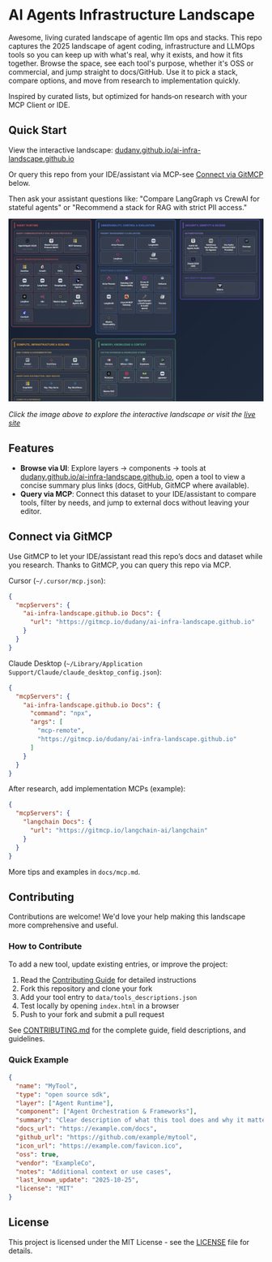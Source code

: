 # AI Agents Infrastructure Landscape

Awesome, living curated landscape of agentic llm ops and stacks.
This repo captures the 2025 landscape of agent coding, infrastructure and LLMOps tools so you can keep up with what's real, why it exists, and how it fits together. Browse the space, see each tool's purpose, whether it's OSS or commercial, and jump straight to docs/GitHub. Use it to pick a stack, compare options, and move from research to implementation quickly.

Inspired by curated lists, but optimized for hands‑on research with your MCP Client or IDE.


## Quick Start

View the interactive landscape: [dudany.github.io/ai-infra-landscape.github.io](https://dudany.github.io/ai-infra-landscape.github.io/)

Or query this repo from your IDE/assistant via MCP-see [Connect via GitMCP](#connect-via-gitmcp) below.

Then ask your assistant questions like: "Compare LangGraph vs CrewAI for stateful agents" or "Recommend a stack for RAG with strict PII access."

[![AI Infra Landscape](landscape-screenshot.png)](https://dudany.github.io/ai-infra-landscape.github.io/)

*Click the image above to explore the interactive landscape or visit the [live site](https://dudany.github.io/ai-infra-landscape.github.io/)*


## Features

- **Browse via UI**: Explore layers → components → tools at [dudany.github.io/ai-infra-landscape.github.io](https://dudany.github.io/ai-infra-landscape.github.io/), open a tool to view a concise summary plus links (docs, GitHub, GitMCP where available).
- **Query via MCP**: Connect this dataset to your IDE/assistant to compare tools, filter by needs, and jump to external docs without leaving your editor.


## Connect via GitMCP

Use GitMCP to let your IDE/assistant read this repo’s docs and dataset while you research. Thanks to GitMCP, you can query this repo via MCP.

Cursor (`~/.cursor/mcp.json`):
```json
{
  "mcpServers": {
    "ai-infra-landscape.github.io Docs": {
      "url": "https://gitmcp.io/dudany/ai-infra-landscape.github.io"
    }
  }
}
```

Claude Desktop (`~/Library/Application Support/Claude/claude_desktop_config.json`):
```json
{
  "mcpServers": {
    "ai-infra-landscape.github.io Docs": {
      "command": "npx",
      "args": [
        "mcp-remote",
        "https://gitmcp.io/dudany/ai-infra-landscape.github.io"
      ]
    }
  }
}
```

After research, add implementation MCPs (example):
```json
{
  "mcpServers": {
    "langchain Docs": {
      "url": "https://gitmcp.io/langchain-ai/langchain"
    }
  }
}
```

More tips and examples in `docs/mcp.md`.

## Contributing

Contributions are welcome! We'd love your help making this landscape more comprehensive and useful.

### How to Contribute

To add a new tool, update existing entries, or improve the project:

1. Read the [Contributing Guide](CONTRIBUTING.md) for detailed instructions
2. Fork this repository and clone your fork
3. Add your tool entry to `data/tools_descriptions.json`
4. Test locally by opening `index.html` in a browser
5. Push to your fork and submit a pull request

See [CONTRIBUTING.md](CONTRIBUTING.md) for the complete guide, field descriptions, and guidelines.

### Quick Example

```json
{
  "name": "MyTool",
  "type": "open source sdk",
  "layer": ["Agent Runtime"],
  "component": ["Agent Orchestration & Frameworks"],
  "summary": "Clear description of what this tool does and why it matters.",
  "docs_url": "https://example.com/docs",
  "github_url": "https://github.com/example/mytool",
  "icon_url": "https://example.com/favicon.ico",
  "oss": true,
  "vendor": "ExampleCo",
  "notes": "Additional context or use cases",
  "last_known_update": "2025-10-25",
  "license": "MIT"
}
```

## License

This project is licensed under the MIT License - see the [LICENSE](LICENSE) file for details.

